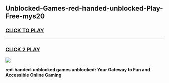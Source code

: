 
## Unblocked-Games-red-handed-unblocked-Play-Free-mys20
<h3>
<a href="https://premium76.site?title=red-handed-unblocked&ref=12A">CLICK TO PLAY</a></h3>
<hr>

<h3>
<a href="https://premium76.site?title=red-handed-unblocked&ref=12A">CLICK 2 PLAY</a>
  
</h3>

<a href="https://premium76.site?title=red-handed-unblocked&ref=12A"><img src="https://clearcache.store/games.png"></a>


**red-handed-unblocked games unblocked: Your Gateway to Fun and Accessible Online Gaming**
